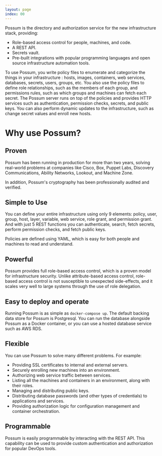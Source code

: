 ```yaml
---
layout: page
index: 00
---
```


Possum is the directory and authorization service for the new infrastructure stack, providing:

* Role-based access control for people, machines, and code.
* A REST API.
* Secrets vault.
* Pre-built integrations with popular programming languages and open source infrastructure automation tools.

To use Possum, you write policy files to enumerate and categorize the things in your infrastructure : hosts, images, containers, web services, databases, secrets, users, groups, etc. You also use the policy files to define role relationships, such as the members of each group, and permissions rules, such as which groups and machines can fetch each secret. The Possum server runs on top of the policies and provides HTTP services such as authentication, permission checks, secrets, and public keys. You can also perform dynamic updates to the infrastructure, such as change secret values and enroll new hosts.

# Why use Possum?

## Proven

Possum has been running in production for more than two years, solving real-world problems at companies like Cisco, Box, Puppet Labs, Discovery Communications, Ability Networks, Lookout, and Machine Zone. 

In addition, Possum's cryptography has been professionally audited and verified.

## Simple to Use

You can define your entire infrastructure using only 9 elements: policy, user, group, host, layer, variable, web service, role grant, and permission grant. And with just 5 REST functions you can authenticate, search, fetch secrets, perform permission checks, and fetch public keys.

Policies are defined using YAML, which is easy for both people and machines to read and understand. 

## Powerful

Possum provides full role-based access control, which is a proven model for infrastructure security. Unlike attribute-based access control, role-based access control is not susceptible to unexpected side-effects, and it scales very well to large systems through the use of role delegation. 

## Easy to deploy and operate

Running Possum is as simple as `docker-compose up`. The default backing data store for Possum is Postgresql. You can run the database alongside Possum as a Docker container, or you can use a hosted database service such as AWS RDS.

## Flexible

You can use Possum to solve many different problems. For example:

* Providing SSL certificates to internal and external servers.
* Securely enrolling new machines into an environment.
* Authorizing web service traffic between services.
* Listing all the machines and containers in an environment, along with their roles.
* Managing and distributing public keys.
* Distributing database passwords (and other types of credentials) to applications and services.
* Providing authorization logic for configuration management and container orchestration.

## Programmable

Possum is easily programmable by interacting with the REST API. This capability can be used to provide custom authentication and authorization for popular DevOps tools.

